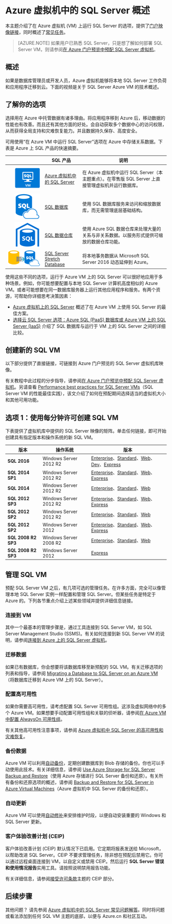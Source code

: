 <properties
	pageTitle="Azure 虚拟机中的 SQL Server 概述 | Azure"
	description="了解如何在 Azure 虚拟机上运行完整的 SQL Server 版本。获取所有 SQL Server VM 映像和相关内容的直接链接。"
	services="virtual-machines-windows"
	documentationCenter=""
	authors="rothja"
	manager="jhubbard"
	editor=""
	tags="azure-service-management"/>  


<tags
	ms.service="virtual-machines-windows"
	ms.devlang="na"
	ms.topic="get-started-article"
	ms.tgt_pltfrm="vm-windows-sql-server"
	ms.workload="infrastructure-services"
	ms.date="10/11/2016"
	wacn.date="12/16/2016"
	ms.author="jroth"/>  


# Azure 虚拟机中的 SQL Server 概述

本主题介绍了在 Azure 虚拟机 (VM) 上运行 SQL Server 的选项，提供了[门户映像链接](#option-1-create-a-sql-vm-with-per-minute-licensing)，同时概述了[常见任务](#manage-your-sql-vm)。

>[AZURE.NOTE] 如果用户已熟悉 SQL Server，只是想了解如何部署 SQL Server VM，则请参阅[在 Azure 门户预览中预配 SQL Server 虚拟机](/documentation/articles/virtual-machines-windows-portal-sql-server-provision/)。

## 概述
如果是数据库管理员或开发人员，Azure 虚拟机能够将本地 SQL Server 工作负荷和应用程序迁移到云。下面的视频是关于 SQL Server Azure VM 的技术概述。

## 了解你的选项
选择用在 Azure 中托管数据有诸多理由。将应用程序移到 Azure 后，移动数据的性能也有改善。而且还有其他方面的好处。会自动获取多个数据中心的访问权限，从而获得全局支持和灾难恢复能力。并且数据持久保存、高度安全。

可用使用“在 Azure VM 中运行 SQL Server”选项在 Azure 中存储关系数据。下表是 Azure 上 SQL 产品的快速摘要。

|&nbsp;&nbsp;&nbsp;&nbsp;&nbsp;&nbsp;&nbsp;&nbsp;&nbsp;&nbsp;&nbsp;&nbsp;&nbsp;&nbsp;&nbsp;&nbsp;&nbsp;&nbsp;&nbsp;&nbsp;| SQL 产品 | 说明 |
|---:|---|---|
|![Azure 虚拟机中的 SQL Server](./media/virtual-machines-windows-sql-server-iaas-overview/sql-server-virtual-machine.png)  |[Azure 虚拟机中的 SQL Server](/home/features/virtual-machines/#home_vm_overview_info)|在 Azure 虚拟机中运行 SQL Server（本主题重点）。在零售版 SQL Server 上直接管理虚拟机并运行数据库。 |
|![SQL 数据库](./media/virtual-machines-windows-sql-server-iaas-overview/azure-sql-database.png)  |[SQL 数据库](/home/features/sql-database/)|使用 SQL 数据库服务来访问和缩放数据库，而无需管理底层基础结构。|
|![SQL 数据仓库](./media/virtual-machines-windows-sql-server-iaas-overview/azure-sql-data-warehouse.png)  |[SQL 数据仓库](https://azure.microsoft.com/services/sql-data-warehouse/)|使用 Azure SQL 数据仓库来处理大量的关系与非关系数据。以服务形式提供可缩放的数据仓库功能。|
|![SQL Server Stretch Database](./media/virtual-machines-windows-sql-server-iaas-overview/sql-server-stretch-database.png)  |[SQL Server Stretch Database](https://azure.microsoft.com/services/sql-server-stretch-database/)|将本地事务数据从 Microsoft SQL Server 2016 动态延伸到 Azure。|

使用这些不同的选项，运行于 Azure VM 上的 SQL Server 可以很好地应用于多种场景。例如，你可能想要配置与本地 SQL Server 计算机高度相似的 Azure VM。或者可能想要在同一数据库服务器上运行其他应用程序和服务。有两个资源，可帮助你详细思考决策因素：

 - [Azure 虚拟机上的 SQL Server](/home/features/virtual-machines/#home_vm_overview_info) 概述了在 Azure VM 上使用 SQL Server 的最佳方案。
 - [选择云 SQL Server 选项：Azure SQL (PaaS) 数据库或 Azure VM 上的 SQL Server (IaaS)](/documentation/articles/sql-database-paas-vs-sql-server-iaas/) 介绍了 SQL 数据库与运行于 VM 上的 SQL Server 之间的详细比较。

## 创建新的 SQL VM
以下部分提供了直接链接，可链接到 Azure 门户预览的 SQL Server 虚拟机库映像。

有关教程中此过程的分步指导，请参阅[在 Azure 门户预览中预配 SQL Server 虚拟机](/documentation/articles/virtual-machines-windows-portal-sql-server-provision/)。另请查看 [Performance best practices for SQL Server VMs](/documentation/articles/virtual-machines-windows-sql-performance/)（SQL Server VM 的性能最佳实践），该文介绍了如何在预配期间选择适当的虚拟机大小和其他可用功能。

## <a name="option-1-create-a-sql-vm-with-per-minute-licensing"></a> 选项 1：使用每分钟许可创建 SQL VM
下表提供了虚拟机库中提供的 SQL Server 映像的矩阵。单击任何链接，即可开始创建具有指定版本和操作系统的新 SQL VM。

|版本|操作系统|版本|
|---|---|---|
|**SQL 2016**|Windows Server 2012 R2|[Enterprise](https://portal.azure.cn/#create/Microsoft.SQLServer2016RTMEnterpriseWindowsServer2012R2)、[Standard](https://portal.azure.cn/#create/Microsoft.SQLServer2016RTMStandardWindowsServer2012R2)、[Web](https://portal.azure.cn/#create/Microsoft.SQLServer2016RTMWebWindowsServer2012R2)、[Dev](https://portal.azure.cn/#create/Microsoft.SQLServer2016RTMDeveloperWindowsServer2012R2)、[Express](https://portal.azure.cn/#create/Microsoft.SQLServer2016RTMExpressWindowsServer2012R2)|
|**SQL 2014 SP1**|Windows Server 2012 R2|[Enterprise](https://portal.azure.cn/#create/Microsoft.SQLServer2014SP1EnterpriseWindowsServer2012R2)、[Standard](https://portal.azure.cn/#create/Microsoft.SQLServer2014SP1StandardWindowsServer2012R2)、[Web](https://portal.azure.cn/#create/Microsoft.SQLServer2014SP1WebWindowsServer2012R2)、[Express](https://portal.azure.cn/#create/Microsoft.SQLServer2014SP1ExpressWindowsServer2012R2)|
|**SQL 2014**|Windows Server 2012 R2|[Enterprise](https://portal.azure.cn/#create/Microsoft.SQLServer2014EnterpriseWindowsServer2012R2)、[Standard](https://portal.azure.cn/#create/Microsoft.SQLServer2014StandardWindowsServer2012R2)、[Web](https://portal.azure.cn/#create/Microsoft.SQLServer2014WebWindowsServer2012R2)|
|**SQL 2012 SP3**|Windows Server 2012 R2|[Enterprise](https://portal.azure.cn/#create/Microsoft.SQLServer2012SP3EnterpriseWindowsServer2012R2)、[Standard](https://portal.azure.cn/#create/Microsoft.SQLServer2012SP3StandardWindowsServer2012R2)、[Web](https://portal.azure.cn/#create/Microsoft.SQLServer2012SP3WebWindowsServer2012R2)、[Express](https://portal.azure.cn/#create/Microsoft.SQLServer2012SP3ExpressWindowsServer2012R2)|
|**SQL 2012 SP2**|Windows Server 2012 R2|[Enterprise](https://portal.azure.cn/#create/Microsoft.SQLServer2012SP2EnterpriseWindowsServer2012R2)、[Standard](https://portal.azure.cn/#create/Microsoft.SQLServer2012SP2StandardWindowsServer2012R2)、[Web](https://portal.azure.cn/#create/Microsoft.SQLServer2012SP2WebWindowsServer2012R2)|
|**SQL 2012 SP2**|Windows Server 2012|[Enterprise](https://portal.azure.cn/#create/Microsoft.SQLServer2012SP2EnterpriseWindowsServer2012)、[Standard](https://portal.azure.cn/#create/Microsoft.SQLServer2012SP2StandardWindowsServer2012)、[Web](https://portal.azure.cn/#create/Microsoft.SQLServer2012SP2WebWindowsServer2012)、[Express](https://portal.azure.cn/#create/Microsoft.SQLServer2012SP2ExpressWindowsServer2012)|
|**SQL 2008 R2 SP3**|Windows Server 2008 R2|[Enterprise](https://portal.azure.cn/#create/Microsoft.SQLServer2008R2SP3EnterpriseWindowsServer2008R2)、[Standard](https://portal.azure.cn/#create/Microsoft.SQLServer2008R2SP3StandardWindowsServer2008R2)、[Web](https://portal.azure.cn/#create/Microsoft.SQLServer2008R2SP3WebWindowsServer2008R2)|
|**SQL 2008 R2 SP3**|Windows Server 2012|[Express](https://portal.azure.cn/#create/Microsoft.SQLServer2008R2SP3ExpressWindowsServer2012)|

## <a name="manage-your-sql-vm"></a> 管理 SQL VM
预配 SQL Server VM 之后，有几项可选的管理任务。在许多方面，完全可以像管理本地 SQL Server 实例一样配置和管理 SQL Server。但某些任务是特定于 Azure 的。下列各节重点介绍上述某些领域并提供详细信息链接。

### 连接到 VM
其中一个最基本的管理步骤是，通过工具连接到 SQL Server VM，如 SQL Server Management Studio (SSMS)。有关如何连接到新 SQL Server VM 的说明，请参阅[连接到 Azure 上的 SQL Server 虚拟机](/documentation/articles/virtual-machines-windows-sql-connect/)。

### 迁移数据
如果已有数据库，你会想要将该数据库移至新预配的 SQL VM。有关迁移选项的列表和指导，请参阅 [Migrating a Database to SQL Server on an Azure VM](/documentation/articles/virtual-machines-windows-migrate-sql/)（将数据库迁移到 Azure VM 上的 SQL Server）。

### 配置高可用性
如果你需要高可用性，请考虑配置 SQL Server 可用性组。这涉及虚拟网络中的多个 Azure VM。如果想要手动配置可用性组和关联的侦听器，请参阅[在 Azure VM 中配置 AlwaysOn 可用性组](/documentation/articles/virtual-machines-windows-portal-sql-alwayson-availability-groups-manual/)。

有关其他高可用性注意事项，请参阅 [Azure 虚拟机中 SQL Server 的高可用性和灾难恢复](/documentation/articles/virtual-machines-windows-sql-high-availability-dr/)。

### 备份数据
Azure VM 可以利用[自动备份](/documentation/articles/virtual-machines-windows-sql-automated-backup/)，定期创建数据库到 Blob 存储的备份。你也可以手动使用此技术。有关详细信息，请参阅 [Use Azure Storage for SQL Server Backup and Restore](/documentation/articles/virtual-machines-windows-use-storage-sql-server-backup-restore/)（使用 Azure 存储进行 SQL Server 备份和还原）。有关所有备份和还原选项的概述，请参阅 [Backup and Restore for SQL Server in Azure Virtual Machines](/documentation/articles/virtual-machines-windows-sql-backup-recovery/)（Azure 虚拟机中 SQL Server 的备份和还原）。

### 自动更新
Azure VM 可以使用[自动修补](/documentation/articles/virtual-machines-windows-sql-automated-patching/)来安排维护时段，以便自动安装重要的 Windows 和 SQL Server 更新。

### 客户体验改善计划 (CEIP)
客户体验改善计划 (CEIP) 默认情况下已启用。它定期将报表发送给 Microsoft，以帮助改进 SQL Server。CEIP 不要求管理任务，除非想在预配后禁用它。你可以通过远程桌面连接到 VM，以自定义或禁用 CEIP。然后运行 **SQL Server 错误和使用情况报告**实用工具。请按照说明禁用报告功能。

有关详细信息，请参阅[接受许可条款](https://msdn.microsoft.com/zh-cn/library/ms143343.aspx)主题的 CEIP 部分。

## 后续步骤

其他问题？ 请先参阅 [Azure 虚拟机中的 SQL Server 常见问题解答](/documentation/articles/virtual-machines-windows-sql-server-iaas-faq/)。同时将问题或看法添加到任何 SQL VM 主题的底部，以便与 Azure.cn 和社区互动。

<!---HONumber=Mooncake_Quality_Review_1202_2016-->